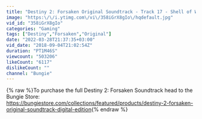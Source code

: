 ```yaml
---
title: "Destiny 2: Forsaken Original Soundtrack - Track 17 - Shell of What Was"
image: "https:\/\/i.ytimg.com\/vi\/358iGrX8gIo\/hqdefault.jpg"
vid_id: "358iGrX8gIo"
categories: "Gaming"
tags: ["Destiny","Forsaken","Original"]
date: "2022-03-28T21:37:35+03:00"
vid_date: "2018-09-04T21:02:54Z"
duration: "PT1M46S"
viewcount: "503206"
likeCount: "6117"
dislikeCount: ""
channel: "Bungie"
---
```

{% raw %}To purchase the full Destiny 2: Forsaken Soundtrack head to the Bungie Store: <a rel="nofollow" target="blank" href="https://bungiestore.com/collections/featured/products/destiny-2-forsaken-original-soundtrack-digital-edition">https://bungiestore.com/collections/featured/products/destiny-2-forsaken-original-soundtrack-digital-edition</a>{% endraw %}
